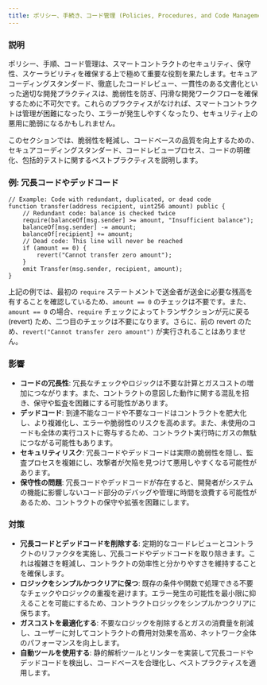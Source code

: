 ```yaml
---
title: ポリシー、手続き、コード管理 (Policies, Procedures, and Code Management)
---
```


### **説明**

ポリシー、手順、コード管理は、スマートコントラクトのセキュリティ、保守性、スケーラビリティを確保する上で極めて重要な役割を果たします。セキュアコーディングスタンダード、徹底したコードレビュー、一貫性のある文書化といった適切な開発プラクティスは、脆弱性を防ぎ、円滑な開発ワークフローを確保するために不可欠です。これらのプラクティスがなければ、スマートコントラクトは管理が困難になったり、エラーが発生しやすくなったり、セキュリティ上の悪用に脆弱になるかもしれません。

このセクションでは、脆弱性を軽減し、コードベースの品質を向上するための、セキュアコーディングスタンダード、コードレビュープロセス、コードの明確化、包括的テストに関するベストプラクティスを説明します。

### **例: 冗長コードやデッドコード**

```solidity
// Example: Code with redundant, duplicated, or dead code
function transfer(address recipient, uint256 amount) public {
    // Redundant code: balance is checked twice
    require(balanceOf[msg.sender] >= amount, "Insufficient balance");
    balanceOf[msg.sender] -= amount;
    balanceOf[recipient] += amount;
    // Dead code: This line will never be reached
    if (amount == 0) {
        revert("Cannot transfer zero amount");
    }
    emit Transfer(msg.sender, recipient, amount);
}
```

上記の例では、最初の `require` ステートメントで送金者が送金に必要な残高を有することを確認しているため、`amount == 0` のチェックは不要です。また、`amount == 0` の場合、`require` チェックによってトランザクションが元に戻る (revert) ため、二つ目のチェックは不要になります。さらに、前の revert のため、`revert("Cannot transfer zero amount")` が実行されることはありません。

### **影響**

- **コードの冗長性**: 冗長なチェックやロジックは不要な計算とガスコストの増加につながります。また、コントラクトの意図した動作に関する混乱を招き、保守や監査を困難にする可能性があります。
- **デッドコード**: 到達不能なコードや不要なコードはコントラクトを肥大化し、より複雑化し、エラーや脆弱性のリスクを高めます。また、未使用のコードも全体の実行コストに寄与するため、コントラクト実行時にガスの無駄につながる可能性もあります。
- **セキュリティリスク**: 冗長コードやデッドコードは実際の脆弱性を隠し、監査プロセスを複雑にし、攻撃者が欠陥を見つけて悪用しやすくなる可能性があります。
- **保守性の問題**: 冗長コードやデッドコードが存在すると、開発者がシステムの機能に影響しないコード部分のデバッグや管理に時間を浪費する可能性があるため、コントラクトの保守や拡張を困難にします。

### **対策**

- **冗長コードとデッドコードを削除する**: 定期的なコードレビューとコントラクトのリファクタを実施し、冗長コードやデッドコードを取り除きます。これは複雑さを軽減し、コントラクトの効率性と分かりやすさを維持することを確保します。
- **ロジックをシンプルかつクリアに保つ**: 既存の条件や関数で処理できる不要なチェックやロジックの重複を避けます。エラー発生の可能性を最小限に抑えることを可能にするため、コントラクトロジックをシンプルかつクリアに保ちます。
- **ガスコストを最適化する**: 不要なロジックを削除するとガスの消費量を削減し、ユーザーに対してコントラクトの費用対効果を高め、ネットワーク全体のパフォーマンスを向上します。
- **自動ツールを使用する**: 静的解析ツールとリンターを実装して冗長コードやデッドコードを検出し、コードベースを合理化し、ベストプラクティスを適用します。
